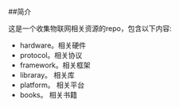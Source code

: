 ##简介

这是一个收集物联网相关资源的repo，包含以下内容:

 - hardware。相关硬件
 - protocol。相关协议
 - framework。相关框架
 - libraray。 相关库
 - platform。 相关平台
 - books。	  相关书籍